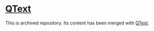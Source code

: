 [QText](https://medo64.com/qtext/)
==================================

This is archived repository. Its content has been merged with [QText](https://github.com/medo64/qtext/).
